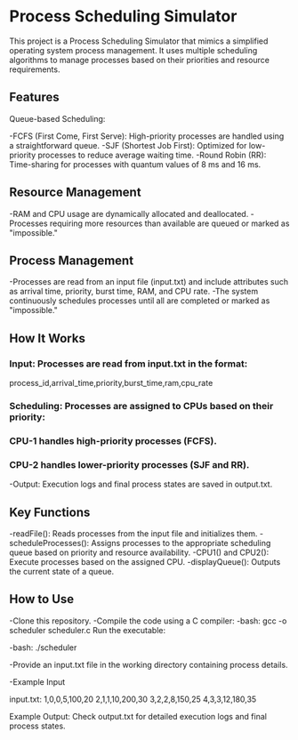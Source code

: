 # Process Scheduling Simulator
This project is a Process Scheduling Simulator that mimics a simplified operating system process management. It uses multiple scheduling algorithms to manage processes based on their priorities and resource requirements.

## Features
Queue-based Scheduling:

-FCFS (First Come, First Serve): High-priority processes are handled using a straightforward queue.
-SJF (Shortest Job First): Optimized for low-priority processes to reduce average waiting time.
-Round Robin (RR): Time-sharing for processes with quantum values of 8 ms and 16 ms.

## Resource Management

-RAM and CPU usage are dynamically allocated and deallocated.
-Processes requiring more resources than available are queued or marked as "impossible."

## Process Management

-Processes are read from an input file (input.txt) and include attributes such as arrival time, priority, burst time, RAM, and CPU rate.
-The system continuously schedules processes until all are completed or marked as "impossible."

## How It Works

### Input: Processes are read from input.txt in the format:
process_id,arrival_time,priority,burst_time,ram,cpu_rate

### Scheduling: Processes are assigned to CPUs based on their priority:

### CPU-1 handles high-priority processes (FCFS).

### CPU-2 handles lower-priority processes (SJF and RR).

-Output: Execution logs and final process states are saved in output.txt.

## Key Functions

-readFile(): Reads processes from the input file and initializes them.
-scheduleProcesses(): Assigns processes to the appropriate scheduling queue based on priority and resource availability.
-CPU1() and CPU2(): Execute processes based on the assigned CPU.
-displayQueue(): Outputs the current state of a queue.

## How to Use

-Clone this repository.
-Compile the code using a C compiler:
-bash:
 gcc -o scheduler scheduler.c
 Run the executable:

-bash:
 ./scheduler

-Provide an input.txt file in the working directory containing process details.

-Example Input

input.txt:
1,0,0,5,100,20
2,1,1,10,200,30
3,2,2,8,150,25
4,3,3,12,180,35

Example Output:
Check output.txt for detailed execution logs and final process states.

